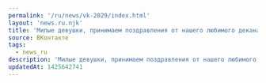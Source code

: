 ```yaml
---
permalink: '/ru/news/vk-2029/index.html'
layout: 'news.ru.njk'
title: 'Милые девушки, принимаем поздравления от нашего любимого декана!…'
source: ВКонтакте
tags:
  - news_ru
description: 'Милые девушки, принимаем поздравления от нашего любимого декана!…'
updatedAt: 1425642741
---
```

